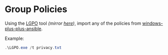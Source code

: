 # Group Policies

Using the [LGPO](https://www.microsoft.com/en-us/download/details.aspx?id=55319) tool _(mirror [here](https://github.com/ViRb3/windows-plus-plus-ansible/blob/master/res/policies/LGPO.exe))_, import any of the policies from [windows-plus-plus-ansible](https://github.com/ViRb3/windows-plus-plus-ansible/tree/master/res/policies).

Example:

```powershell
.\LGPO.exe /t privacy.txt
```
